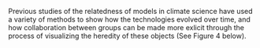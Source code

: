 
Previous studies of the relatedness of models in climate science have used a variety of methods to show how the technologies evolved over time, and how collaboration between groups can be made more exlicit through the process of visualizing the heredity of these objects (See Figure 4 below). 